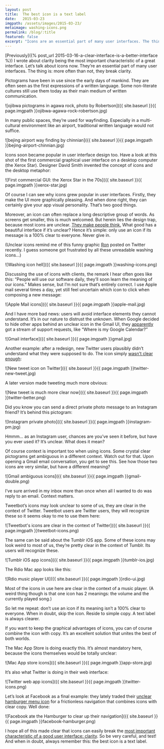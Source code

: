 ```yaml
---
layout: post
title:  The best icon is a text label
date:   2015-03-23
imgpath: /assets/images/2015-03-23/
metaimage: washing-icons.png
permalink: /blog/:title
featured: false
excerpt: "Icons are an essential part of many user interfaces. The thing is: more often than not, they break clarity. Just replace them by a text label. Or an icon plus label."
---
```


[Previously]({% post_url 2015-03-16-a-clear-interface-is-a-better-interface %}) I wrote about clarity being the most important characteristic of a great interface. Let’s talk about icons now. They’re an essential part of many user interfaces. The thing is: more often than not, they break clarity.

Pictograms have been in use since the early days of mankind. They are often seen as the first expressions of a written language. Some non-literate cultures still use them today as their main medium of written communication.

![ojibwa pictograms in agawa rock, photo by Robertson]({{ site.baseurl }}{{ page.imgpath }}ojibwa-agawa-rock-robertson.jpg)

In many public spaces, they’re used for wayfinding. Especially in a multi-cultural environment like an airport, traditional written language would not suffice.

![bejing airport way finding by chinnian]({{ site.baseurl }}{{ page.imgpath }}bejing-airport-chinnian.jpg)

Icons soon became popular in user interface design too. Have a look at this shot of the first commercial graphical user interface on a desktop computer (the Xerox Star). Designer David Smith invented the concept of icons and the desktop metaphor:

![First commercial GUI: the Xerox Star in the 70s]({{ site.baseurl }}{{ page.imgpath }}xerox-star.jpg)

Of course I can see why icons grew popular in user interfaces. Firstly, they make the UI more graphically pleasing. And when done right, they can certainly give your app visual personality. That’s two good things.

Moreover, an icon can often replace a long descriptive group of words. As screens get smaller, this is much welcomed. But herein lies the design trap, because most icons are unclear. [They make people think.](http://thomasbyttebier.be/blog/a-clear-interface-is-a-better-interface) What good has a beautiful interface if it’s unclear? Hence it’s simple: only use an icon if its message is a 100% clear to everyone. Never give in.

(Unclear icons remind me of this funny graphic [Ron](https://twitter.com/TechnicallyRon/status/570965607971209216) posted on Twitter recently. I guess someone got frustrated by all these unreadable washing icons…)

![Washing icon hell]({{ site.baseurl }}{{ page.imgpath }}washing-icons.png)

Discussing the use of icons with clients, the remark I hear often goes like this: “People will use our software daily, they’ll soon learn the meaning of our icons.” Makes sense, but I’m not sure that’s entirely correct. I use Apple mail several times a day, yet still feel uncertain which icon to click when composing a new message:

![Apple Mail icons]({{ site.baseurl }}{{ page.imgpath }}apple-mail.jpg)

And I have more bad news: users will avoid interface elements they cannot understand. It’s in our nature to distrust the unknown. When Google decided to hide other apps behind an unclear icon in the Gmail UI, they [apparently](http://99designs.com/designer-blog/2014/01/15/7-unbreakable-laws-of-user-interface-design/) got a stream of support requests, like “Where is my Google Calendar?”

![Gmail interface]({{ site.baseurl }}{{ page.imgpath }}gmail.jpg)

Another example: after a redesign, new Twitter users plausibly didn’t understand what they were supposed to do. The icon simply [wasn't clear enough](http://99designs.com/designer-blog/2014/01/15/7-unbreakable-laws-of-user-interface-design/):

![New tweet icon on Twitter]({{ site.baseurl }}{{ page.imgpath }}twitter-new-tweet.jpg)

A later version made tweeting much more obvious:

![New tweet is much more clear now]({{ site.baseurl }}{{ page.imgpath }}twitter-better.png)

Did you know you can send a direct private photo message to an Instagram friend? It’s behind this pictogram:

![Instagram private photo]({{ site.baseurl }}{{ page.imgpath }}instagram-pm.jpg)

Hmmm… as an Instagram user, chances are you’ve seen it before, but have you ever used it? It’s unclear. What does it mean?

Of course context is important too when using icons. Some crystal clear pictograms get ambiguous in a different context. Watch out for that. Upon opening a Gmail email conversation, you get to see this. See how those two icons are very similar, but have a different meaning?

![Gmail ambiguous icons]({{ site.baseurl }}{{ page.imgpath }}gmail-double.png)

I’ve sure arrived in my inbox more than once when all I wanted to do was reply to an email. Context matters.

Tweetbot’s icons may look unclear to some of us, they are clear in the context of Twitter. Tweetbot users are Twitter users, they will recognize these so it seems okay to me to use them here:

![Tweetbot's icons are clear in the context of Twitter]({{ site.baseurl }}{{ page.imgpath }}tweetbot-icons.png)

The same can be said about the Tumblr iOS app. Some of these icons may look weird to most of us, they’re pretty clear in the context of Tumblr. Its users will recognize these.

![Tumblr iOS app icons]({{ site.baseurl }}{{ page.imgpath }}tumblr-ios.jpg)

The Rdio Mac app looks like this:

![Rdio music player UI]({{ site.baseurl }}{{ page.imgpath }}rdio-ui.jpg)

Most of the icons in use here are clear in the context of a music player. (A weird thing though is that one icon has 2 meanings: the volume and the currently played song.)

So let me repeat: don’t use an icon if its meaning isn’t a 100% clear to everyone. When in doubt, skip the icon. Reside to simple copy. A text label is always clearer.

If you want to keep the graphical advantages of icons, you can of course combine the icon with copy. It’s an excellent solution that unites the best of both worlds.

The Mac App Store is doing exactly this. It’s almost mandatory here, because the icons themselves would be totally unclear:

![Mac App store icons]({{ site.baseurl }}{{ page.imgpath }}app-store.jpg)

It’s also what Twitter is doing in their web interface:

![Twitter web app icons]({{ site.baseurl }}{{ page.imgpath }}twitter-icons.png)

Let’s look at Facebook as a final example: they lately traded their [unclear hamburger menu icon](http://exisweb.net/menu-eats-hamburger) for a frictionless navigation that combines icons with clear copy. Well done:

![Facebook ate the Hamburger to clear up their navigation]({{ site.baseurl }}{{ page.imgpath }}facebook-hamburger.png)

I hope all of this made clear that icons can easily break the [most important characteristic of a good user interface: clarity](http://thomasbyttebier.be/blog/a-clear-interface-is-a-better-interface). So be very careful, and test! And when in doubt, always remember this: the best icon is a text label.
